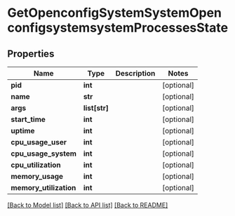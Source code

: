 # GetOpenconfigSystemSystemOpenconfigsystemsystemProcessesState

## Properties
Name | Type | Description | Notes
------------ | ------------- | ------------- | -------------
**pid** | **int** |  | [optional] 
**name** | **str** |  | [optional] 
**args** | **list[str]** |  | [optional] 
**start_time** | **int** |  | [optional] 
**uptime** | **int** |  | [optional] 
**cpu_usage_user** | **int** |  | [optional] 
**cpu_usage_system** | **int** |  | [optional] 
**cpu_utilization** | **int** |  | [optional] 
**memory_usage** | **int** |  | [optional] 
**memory_utilization** | **int** |  | [optional] 

[[Back to Model list]](../README.md#documentation-for-models) [[Back to API list]](../README.md#documentation-for-api-endpoints) [[Back to README]](../README.md)


